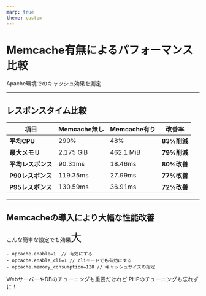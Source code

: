 ```yaml
---
marp: true
theme: custom
---
```


# Memcache有無によるパフォーマンス比較

Apache環境でのキャッシュ効果を測定

---

## レスポンスタイム比較

| 項目 | Memcache無し | Memcache有り | 改善率 |
| --- | --- | --- | --- |
| **平均CPU** | 290% | 48% | **83%削減** |
| **最大メモリ** | 2.175 GiB | 462.1 MiB | **79%削減** |
| **平均レスポンス** | 90.31ms | 18.46ms | **80%改善** |
| **P90レスポンス** | 119.35ms | 27.99ms | **77%改善** |
| **P95レスポンス** | 130.59ms | 36.91ms | **72%改善** |


---

## Memcacheの導入により大幅な性能改善

こんな簡単な設定でも効果<span style="font-size: 2em;">大</span>
```
- opcache.enable=1  // 有効にする
- opcache.enable_cli=1 // cliモードでも有効にする
- opcache.memory_consumption=128 // キャッシュサイズの指定
```
WebサーバーやDBのチューニングも重要だけれど
PHPのチューニングも忘れずに！

